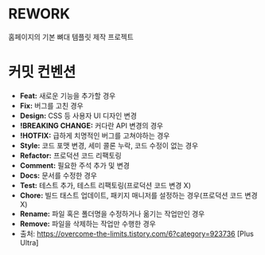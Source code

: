 # REWORK
홈페이지의 기본 뼈대 템플릿 제작 프로젝트

# 커밋 컨벤션
- <b>Feat:</b>	새로운 기능을 추가할 경우
- <b>Fix:</b>	버그를 고친 경우
- <b>Design:</b>	CSS 등 사용자 UI 디자인 변경
- <b>!BREAKING CHANGE:</b>	커다란 API 변경의 경우
- <b>!HOTFIX:</b>	급하게 치명적인 버그를 고쳐야하는 경우
- <b>Style:</b>	코드 포맷 변경, 세미 콜론 누락, 코드 수정이 없는 경우
- <b>Refactor:</b>	프로덕션 코드 리팩토링
- <b>Comment:</b>	필요한 주석 추가 및 변경
- <b>Docs:</b>	문서를 수정한 경우
- <b>Test:</b>	테스트 추가, 테스트 리팩토링(프로덕션 코드 변경 X)
- <b>Chore:</b>	빌드 태스트 업데이트, 패키지 매니저를 설정하는 경우(프로덕션 코드 변경 X)
- <b>Rename:</b>	파일 혹은 폴더명을 수정하거나 옮기는 작업만인 경우
- <b>Remove:</b>	파일을 삭제하는 작업만 수행한 경우
- 출처: https://overcome-the-limits.tistory.com/6?category=923736 [Plus Ultra]
